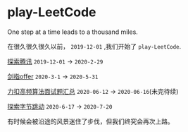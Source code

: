 # play-LeetCode
One step at a time leads to a thousand miles.

  在很久很久很久以前， `2019-12-01` ,我们开始了 `play-LeetCode`.

[探索腾讯](https://github.com/lbwnbZx/play-LeetCode/tree/master/tansuo-tencent) `2019-12-01` -> `2020-2-29`

[剑指offer](https://github.com/lbwnbZx/play-LeetCode/tree/master/jianzhi-offer) `2020-3-1` -> `2020-5-31`

[力扣高频算法面试题汇总](https://github.com/lbwnbZx/play-LeetCode/tree/master/%E5%8A%9B%E6%89%A3%E9%AB%98%E9%A2%91%E7%AE%97%E6%B3%95%E9%9D%A2%E8%AF%95%E9%A2%98%E6%B1%87%E6%80%BB) `2020-06-12` -> `2020-06-16`(未完待续)

[探索字节跳动](https://github.com/lbwnbZx/play-LeetCode/tree/master/tansuo-bytedance) `2020-6-17` -> `2020-7-20`

有时候会被沿途的风景迷住了步伐，但我们终究会再次上路。
